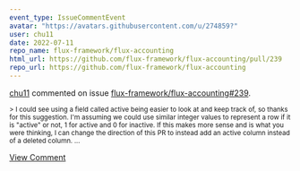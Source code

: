 ```yaml
---
event_type: IssueCommentEvent
avatar: "https://avatars.githubusercontent.com/u/274859?"
user: chu11
date: 2022-07-11
repo_name: flux-framework/flux-accounting
html_url: https://github.com/flux-framework/flux-accounting/pull/239
repo_url: https://github.com/flux-framework/flux-accounting
---
```


<a href='https://github.com/chu11' target='_blank'>chu11</a> commented on issue <a href='https://github.com/flux-framework/flux-accounting/pull/239' target='_blank'>flux-framework/flux-accounting#239</a>.

<small>> I could see using a field called active being easier to look at and keep track of, so thanks for this suggestion. I'm assuming we could use similar integer values to represent a row if it is "active" or not, 1 for active and 0 for inactive. If this makes more sense and is what you were thinking, I can change the direction of this PR to instead add an active column instead of a deleted column....</small>

<a href='https://github.com/flux-framework/flux-accounting/pull/239' target='_blank'>View Comment</a>